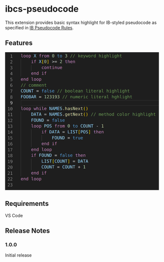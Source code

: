 # ibcs-pseudocode

This extension provides basic syntax highlight for IB-styled pseudocode as specified in [IB Pseudocode Rules](http://ib.compscihub.net/wp-content/uploads/2015/04/IB-Pseudocode-rules.pdf).

## Features

![demo](demo.png)

## Requirements

VS Code

## Release Notes

### 1.0.0

Initial release
